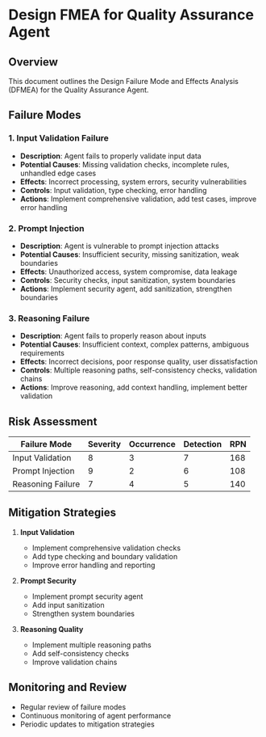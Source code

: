 # Design FMEA for Quality Assurance Agent

## Overview

This document outlines the Design Failure Mode and Effects Analysis (DFMEA) for the Quality Assurance Agent.

## Failure Modes

### 1. Input Validation Failure
- **Description**: Agent fails to properly validate input data
- **Potential Causes**: Missing validation checks, incomplete rules, unhandled edge cases
- **Effects**: Incorrect processing, system errors, security vulnerabilities
- **Controls**: Input validation, type checking, error handling
- **Actions**: Implement comprehensive validation, add test cases, improve error handling

### 2. Prompt Injection
- **Description**: Agent is vulnerable to prompt injection attacks
- **Potential Causes**: Insufficient security, missing sanitization, weak boundaries
- **Effects**: Unauthorized access, system compromise, data leakage
- **Controls**: Security checks, input sanitization, system boundaries
- **Actions**: Implement security agent, add sanitization, strengthen boundaries

### 3. Reasoning Failure
- **Description**: Agent fails to properly reason about inputs
- **Potential Causes**: Insufficient context, complex patterns, ambiguous requirements
- **Effects**: Incorrect decisions, poor response quality, user dissatisfaction
- **Controls**: Multiple reasoning paths, self-consistency checks, validation chains
- **Actions**: Improve reasoning, add context handling, implement better validation

## Risk Assessment

| Failure Mode | Severity | Occurrence | Detection | RPN |
|--------------|----------|------------|-----------|-----|
| Input Validation | 8 | 3 | 7 | 168 |
| Prompt Injection | 9 | 2 | 6 | 108 |
| Reasoning Failure | 7 | 4 | 5 | 140 |

## Mitigation Strategies

1. **Input Validation**
   - Implement comprehensive validation checks
   - Add type checking and boundary validation
   - Improve error handling and reporting

2. **Prompt Security**
   - Implement prompt security agent
   - Add input sanitization
   - Strengthen system boundaries

3. **Reasoning Quality**
   - Implement multiple reasoning paths
   - Add self-consistency checks
   - Improve validation chains

## Monitoring and Review

- Regular review of failure modes
- Continuous monitoring of agent performance
- Periodic updates to mitigation strategies
